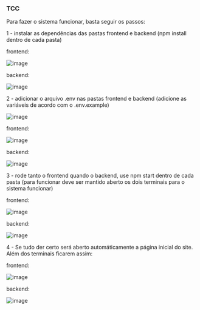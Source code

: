 ### TCC

Para fazer o sistema funcionar, basta seguir os passos:

1 - instalar as dependências das pastas frontend e backend (npm install dentro de cada pasta)

frontend:

![image](https://github.com/gutvo/TCC/assets/79380464/2d4f763d-cf9a-42c0-b915-21e0e03d3aa0)

backend:

![image](https://github.com/gutvo/TCC/assets/79380464/5407e8a1-5466-47f5-8ef8-c178d5569772)

2 - adicionar o arquivo .env nas pastas frontend e backend (adicione as variáveis de acordo com o .env.example)

![image](https://github.com/gutvo/TCC/assets/79380464/3675a0fa-551b-42dc-8ecd-48f8418655f1)

frontend:

![image](https://github.com/gutvo/TCC/assets/79380464/d17770c0-a911-41bf-baf4-7fd4f018e6a6)


backend:

![image](https://github.com/gutvo/TCC/assets/79380464/8e714127-664b-4ae5-89d0-858e530ce4b3)


3 - rode tanto o frontend quando o backend, use npm start dentro de cada pasta (para funcionar deve ser mantido aberto os dois terminais para o sistema funcionar)

frontend:

![image](https://github.com/gutvo/TCC/assets/79380464/6b8f3a02-8761-4064-8141-1644b3638757)

backend:

![image](https://github.com/gutvo/TCC/assets/79380464/a0c1c89b-a2df-43a2-9b77-7a3b5a8934f3)

4 - Se tudo der certo será aberto automáticamente a página inicial do site. Além dos terminais ficarem assim:

frontend:

![image](https://github.com/gutvo/TCC/assets/79380464/21d5b56d-e6bb-4662-b76c-46e2df48c348)

backend:

![image](https://github.com/gutvo/TCC/assets/79380464/655c589c-c9c4-42d2-9e38-0e3bf943ceff)
